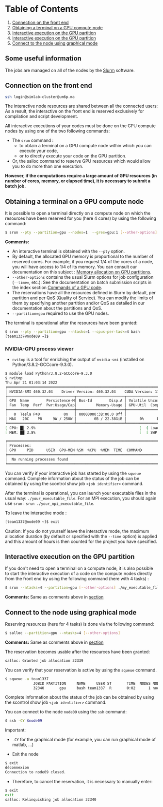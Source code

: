 # Table of Contents
1. [Connection on the front end](#1)
2. [Obtaining a terminal on a GPU compute node](#2)
3. [Interactive execution on the GPU partition](#3)
4. [Interactive execution on the GPU partition](#4)
5. [Connect to the node using graphical mode](#5)


## Some useful information <a name="1"></a>
The jobs are managed on all of the nodes by the  [Slurm](https://slurm.schedmd.com/documentation.html)  software.

## Connection on the front end <a name="2"></a>

```sh
ssh login@simlab-cluster@um6p.ma
```

The interactive node resources are shared between all the connected users: As a result, the interactive on the front end is reserved exclusively for compilation and script development.

All interactive executions of your codes must be done on the GPU compute nodes by using one of the two following commands:

- The `srun` command :
    - to obtain a terminal on a GPU compute node within which you can execute your code,
    - or to directly execute your code on the GPU partition.
- Or, the salloc command to reserve GPU resources which would allow you to do more than one execution.

**However, if the computations require a large amount of GPU resources (in number of cores, memory, or elapsed time), it is necessary to submit a batch job.**

## Obtaining a terminal on a GPU compute node <a name="3"></a>

It is possible to open a terminal directly on a compute node on which the resources have been reserved for you (here 4 cores) by using the following command:
```sh
$ srun --pty --partition=gpu --nodes=1  --gres=gpu:1 [--other-options] bash
```

**Comments:** <a name="6"></a>

- An interactive terminal is obtained with the `--pty` option.
- By default, the allocated GPU memory is proportional to the number of reserved cores. For example, if you request 1/4 of the cores of a node, you will have access to 1/4 of its memory. You can consult our documentation on this subject : [Memory allocation on GPU partitions](#mem.md).
- `--other-options` contains the usual Slurm options for job configuration (`--time=`, etc.): See the documentation on batch submission scripts in the index section [Commands of a GPU code](https://github.com/HPC-Simlab/Tutorials/tree/master/ALL/F_Commands_of_a_GPU_code).
- The reservations have all the resources defined in Slurm by default, per partition and per QoS (Quality of Service). You can modify the limits of them by specifying another partition and/or QoS as detailed in our documentation about the partitions and QoS.
- `--partition=gpu` required to use the GPU nodes.

The terminal is operational after the resources have been granted: 

```sh
$ srun --pty --partition=gpu --ntasks=1 --cpus-per-task=4 bash
[team1337@node09 ~]$ 
```
### NVIDIA-GPU process viewer
- `nvitop` is a tool for enriching the output of `nvidia-smi` (installed on Python/3.8.2-GCCcore-9.3.0).

```sh
$ module load Python/3.8.2-GCCcore-9.3.0
$ nvitop 
Thu Apr 21 01:03:14 2022
╒═════════════════════════════════════════════════════════════════════════════╕
│ NVIDIA-SMI 460.32.03    Driver Version: 460.32.03    CUDA Version: 11.2     │
├───────────────────────────────┬──────────────────────┬──────────────────────┤
│ GPU  Name        Persistence-M│ Bus-Id        Disp.A │ Volatile Uncorr. ECC │
│ Fan  Temp  Perf  Pwr:Usage/Cap│         Memory-Usage │ GPU-Util  Compute M. │
╞═══════════════════════════════╪══════════════════════╪══════════════════════╪════════════════════╕
│   0  Tesla P40           On   │ 00000000:3B:00.0 Off │                    0 │ MEM: ▏ 0.0%        │
│ MAX   20C    P8     9W / 250W │        0B / 22.38GiB │      0%      Default │ UTL: ▏ 0%          │
╘═══════════════════════════════╧══════════════════════╧══════════════════════╧════════════════════╛
[ CPU: █▌ 2.9%                                                ]  ( Load Average:  1.08  1.03  0.79 )
[ MEM: █▉ 3.8%                                                ]  [ SWP: █████████████▋ 62.1%       ]

╒══════════════════════════════════════════════════════════════════════════════════════════════════╕
│ Processes:                                                                       team1337@node15 │
│ GPU     PID      USER  GPU-MEM %SM  %CPU  %MEM  TIME  COMMAND                                    │
╞══════════════════════════════════════════════════════════════════════════════════════════════════╡
│  No running processes found                                                                      │
╘══════════════════════════════════════════════════════════════════════════════════════════════════╛

```

You can verify if your interactive job has started by using the `squeue` command. 
Complete information about the status of the job can be obtained by using the scontrol show job `<job identifier>` command.

After the terminal is operational, you can launch your executable files in the usual way: `./your_executable_file`. 
For an MPI execution, you should again use `srun` : `srun ./your_mpi_executable_file`. 

To leave the interactive mode :

```sh
[team1337@node09 ~]$ exit
```

Caution: If you do not yourself leave the interactive mode, the maximum allocation duration 
(by default or specified with the `--time` option) is applied and this amount of hours is then counted for the project you have specified.

## Interactive execution on the GPU partition <a name="4"></a>

If you don't need to open a terminal on a compute node, it is also possible to start the interactive execution of a code on the compute nodes directly from the front end by using the following command (here with 4 tasks) :
```sh
$ srun --ntasks=4 --partition=gpu [--other-options] ./my_executable_file
```
**Comments:**
Same as comments above in [section](#6)

## Connect to the node using graphical mode <a name="5"></a>


Reserving resources (here for 4 tasks) is done via the following command:
```sh
$ salloc --partition=gpu --ntasks=4 [--other-options]
```

**Comments:**
Same as comments above in [section](#6)

The reservation becomes usable after the resources have been granted:

```sh
salloc: Granted job allocation 32339
```

You can verify that your reservation is active by using the `squeue` command. 
```sh
$ squeue -u team1337
             JOBID PARTITION     NAME     USER ST       TIME  NODES NODELIST(REASON)
             32340       gpu     bash team1337  R       0:02      1 node09
```
Complete information about the status of the job can be obtained by using the scontrol show job `<job identifier>` command.

You can connect to the node `node09` using the `ssh` command:

```sh
$ ssh -CY $node09
```

Important:

- `-CY` for the graphical mode (for example, you can run graphical mode of matlab, ...)

- Exit the node
```sh
$ exit
déconnexion
Connection to node09 closed.
```

- Therefore, to cancel the reservation, it is necessary to manually enter:

```sh
$ exit
exit
salloc: Relinquishing job allocation 32340
```

